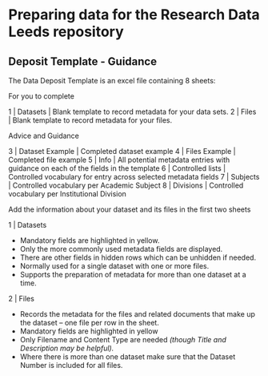 # Preparing data for the Research Data Leeds repository

## Deposit Template - Guidance

The Data Deposit Template is an excel file containing 8 sheets:

For you to complete

1 | Datasets | Blank template to record metadata for your data sets.
2 | Files | Blank template to record metadata for your files.

Advice and Guidance

3 | Dataset Example | Completed dataset example
4 | Files Example | Completed file example
5 | Info | All potential metadata entries with guidance on each of the fields in the template
6 | Controlled lists | Controlled vocabulary for entry across selected metadata fields
7 | Subjects | Controlled vocabulary per Academic Subject
8 | Divisions | Controlled vocabulary per Institutional Division

Add the information about your dataset and its files in the first two sheets

1 | Datasets

* Mandatory fields are highlighted in yellow.
* Only the more commonly used metadata fields are displayed.
* There are other fields in hidden rows which can be unhidden if needed.
* Normally used for a single dataset with one or more files.
* Supports the preparation of metadata for more than one dataset at a time.

2 | Files

* Records the metadata for the files and related documents that make up the dataset – one file per row in the sheet.
* Mandatory fields are highlighted in yellow
* Only Filename and Content Type are needed *(though Title and Description may be helpful).*
* Where there is more than one dataset make sure that the Dataset Number is included for all files.


